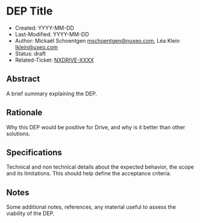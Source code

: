# DEP Title

- Created: YYYY-MM-DD
- Last-Modified: YYYY-MM-DD
- Author: Mickaël Schoentgen <mschoentgen@nuxeo.com>,
          Léa Klein <lklein@uxeo.com>
- Status: draft
- Related-Ticket: [NXDRIVE-XXXX](https://jira.nuxeo.com/browse/NXDRIVE-XXXX)

## Abstract

A brief summary explaining the DEP.

## Rationale

Why this DEP would be positive for Drive, and why is it better than other solutions.

## Specifications

Technical and non technical details about the expected behavior, the scope and its limitations.
This should help define the acceptance criteria.

## Notes

Some additional notes, references, any material useful to assess the viability of the DEP.
